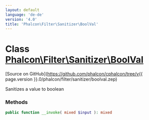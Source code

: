 ```yaml
---
layout: default
language: 'de-de'
version: '4.0'
title: 'Phalcon\Filter\Sanitizer\BoolVal'
---
```


# Class [Phalcon\Filter\Sanitizer\BoolVal](Phalcon_Filter_Sanitizer_BoolVal)

[Source on GitHub](https://github.com/phalcon/cphalcon/tree/v{{ page.version }}.0/phalcon/filter/sanitizer/boolval.zep)

Sanitizes a value to boolean

### Methods

```php
public function __invoke( mixed $input ): mixed
```